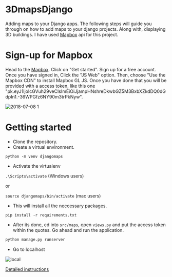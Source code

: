 # 3DmapsDjango
Adding maps to your Django apps. The following steps will guide you through on how to add maps to your django projects. Along with,
displaying 3D buildings. I have used [Mapbox](https://www.mapbox.com/api-documentation/) api for this project.

# Sign-up for Mapbox

Head to the [Mapbox](https://www.mapbox.com/). Click on "Get started". Sign up for a free account. Once you have signed in,
Click the "JS Web" option. Then, choose "Use the Mapbox CDN" to install Mapbox GL JS. Once you have done that you will be provided with a access token, like this one "pk.eyJ1IjoIcGVuh29veCIsImEiOiJjampHNshreDkwbGZ5M3BxbXZkdDQ0dGdpIn1.-36WPGfz6NY90m3trPkNyw".

![2018-07-08 1](https://user-images.githubusercontent.com/30196830/42422235-dc232b4a-82ff-11e8-82e5-d6f6f54b4da8.png)

# Getting started
* Clone the repository.
* Create a virtual environment.

`python -m venv djangomaps`

* Activate the virtualenv

`.\Scripts\activate` (Windows users)

or

`source djangomaps/bin/activate` (mac users)

* This will install all the neccessary packages.

`pip install -r requirements.txt`

* After its done, cd into `src/maps`, open `views.py` and put the access token within the quotes.
  Go ahead and run the application.

```python
python manage.py runserver
```

* Go to localhost

![local](https://user-images.githubusercontent.com/30196830/42422925-f308a002-830d-11e8-82e7-61d62c8a0774.png)














[Detailed instructions](https://pengoox.github.io/3DmapsDjango/)
